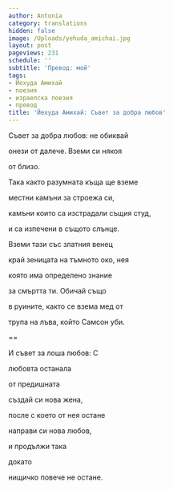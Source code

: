 ```yaml
---
author: Antonia
category: translations
hidden: false
image: /Uploads/yehuda_amichai.jpg
layout: post
pageviews: 231
schedule: ''
subtitle: 'Превод: мой'
tags:
- Йехуда Амихай
- поезия
- израелска поезия
- превод
title: 'Йехуда Амихай: Съвет за добра любов'
---
```


Съвет за добра любов: не обиквай

онези от далече. Вземи си някоя

от близо. 

Така както разумната къща ще вземе

местни камъни за строежа си,

камъни които са изстрадали същия студ,

и са изпечени в същото слънце.

Вземи тази със златния венец

край зеницата на тъмното око, нея

която има определено знание

за смъртта ти. Обичай също

в руините, както се взема мед от

трупа на лъва, който Самсон уби. 

\==

И съвет за лоша любов: С 

любовта останала 

от предишната 

създай си нова жена,

после с което от нея остане 

направи си нова любов,

и продължи така

докато 

нищичко повече не остане.
